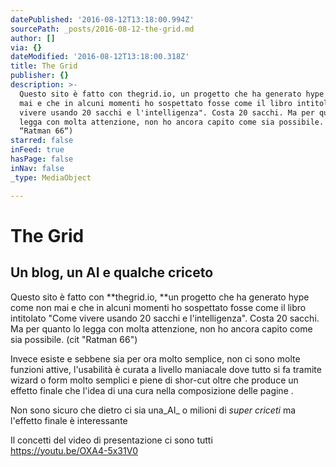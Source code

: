 ```yaml
---
datePublished: '2016-08-12T13:18:00.994Z'
sourcePath: _posts/2016-08-12-the-grid.md
author: []
via: {}
dateModified: '2016-08-12T13:18:00.318Z'
title: The Grid
publisher: {}
description: >-
  Questo sito è fatto con thegrid.io, un progetto che ha generato hype come non
  mai e che in alcuni momenti ho sospettato fosse come il libro intitolato "Come
  vivere usando 20 sacchi e l'intelligenza". Costa 20 sacchi. Ma per quanto lo
  legga con molta attenzione, non ho ancora capito come sia possibile. (cit
  “Ratman 66“)
starred: false
inFeed: true
hasPage: false
inNav: false
_type: MediaObject

---
```

# The Grid

## Un blog, un AI e qualche criceto

Questo sito è fatto con **thegrid.io, **un progetto che ha generato hype come non mai e che in alcuni momenti ho sospettato fosse come il libro intitolato "Come vivere usando 20 sacchi e l'intelligenza". Costa 20 sacchi. Ma per quanto lo legga con molta attenzione, non ho ancora capito come sia possibile. (cit "Ratman 66")

Invece esiste e sebbene sia per ora molto semplice, non ci sono molte funzioni attive, l'usabilità è curata a livello maniacale dove tutto si fa tramite wizard o form molto semplici e piene di shor-cut oltre che produce un effetto finale che l'idea di una cura nella composizione delle pagine .

Non sono sicuro che dietro ci sia una_AI_ o milioni di _super criceti_ ma l'effetto finale è interessante

Il concetti del video di presentazione ci sono tutti  
https://youtu.be/OXA4-5x31V0